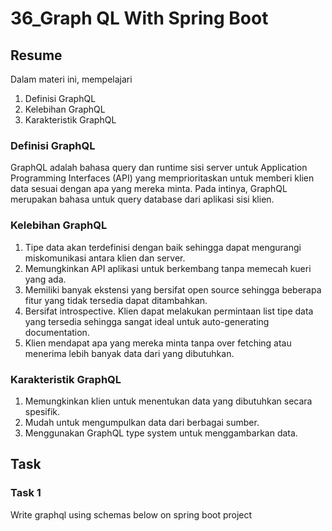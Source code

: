 # 36_Graph QL With Spring Boot

## Resume

Dalam materi ini, mempelajari <br />

1. Definisi GraphQL <br />
2. Kelebihan GraphQL <br />
3. Karakteristik GraphQL<br />

### Definisi GraphQL

GraphQL adalah bahasa query dan runtime sisi server untuk Application Programming Interfaces (API) yang memprioritaskan untuk memberi klien data sesuai dengan apa yang mereka minta. Pada intinya, GraphQL merupakan bahasa untuk query database dari aplikasi sisi klien.<br/>

### Kelebihan GraphQL

1. Tipe data akan terdefinisi dengan baik sehingga dapat mengurangi miskomunikasi antara klien dan server.<br/>
2. Memungkinkan API aplikasi untuk berkembang tanpa memecah kueri yang ada.<br/>
3. Memiliki banyak ekstensi yang bersifat open source sehingga beberapa fitur yang tidak tersedia dapat ditambahkan.<br/>
4. Bersifat introspective. Klien dapat melakukan permintaan list tipe data yang tersedia sehingga sangat ideal untuk auto-generating documentation.<br/>
5. Klien mendapat apa yang mereka minta tanpa over fetching atau menerima lebih banyak data dari yang dibutuhkan.

### Karakteristik GraphQL

1. Memungkinkan klien untuk menentukan data yang dibutuhkan secara spesifik.<br/>
2. Mudah untuk mengumpulkan data dari berbagai sumber.<br/>
3. Menggunakan GraphQL type system untuk menggambarkan data.<br/>

## Task

### Task 1

Write graphql using schemas below on spring boot project<br/><br/>
